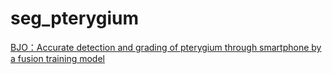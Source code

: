 # seg_pterygium
[BJO：Accurate detection and grading of pterygium through smartphone by a fusion training model](https://bjo.bmj.com/content/early/2023/02/28/bjo-2022-322552)
